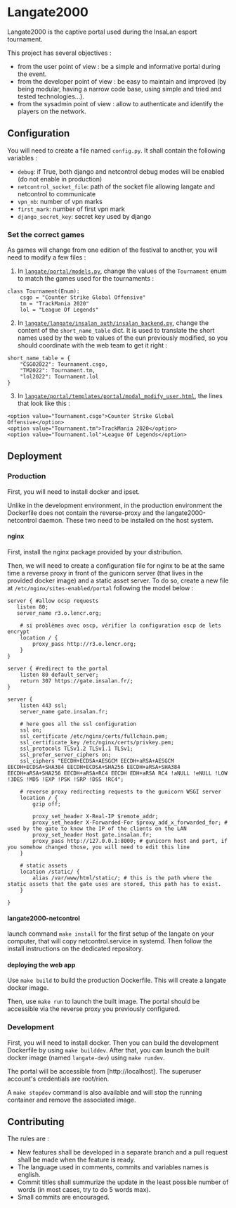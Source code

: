 # Langate2000

Langate2000 is the captive portal used during the InsaLan esport tournament.

This project has several objectives :

* from the user point of view : be a simple and informative portal during the event.
* from the developer point of view : be easy to maintain and improved (by being modular, having a narrow code base, using simple and tried and tested technologies...).
* from the sysadmin point of view : allow to authenticate and identify the players on the network.

## Configuration

You will need to create a file named `config.py`.
It shall contain the following variables :
* `debug`: if True, both django and netcontrol debug modes will be enabled (do not enable in production)
* `netcontrol_socket_file`: path of the socket file allowing langate and netcontrol to communicate
* `vpn_nb`: number of vpn marks
* `first_mark`: number of first vpn mark
* `django_secret_key`: secret key used by django

### Set the correct games

As games will change from one edition of the festival to another, you will need to modify a few files :
1. In [`langate/portal/models.py`](langate/portal/models.py), change the values of the `Tournament` enum to match the games used for the tournaments :
```
class Tournament(Enum):
    csgo = "Counter Strike Global Offensive"
    tm = "TrackMania 2020"
    lol = "League Of Legends"
```
2. In [`langate/langate/insalan_auth/insalan_backend.py`](langate/langate/insalan_auth/insalan_backend.py), change the content of the `short_name_table` dict. It is used to translate the short names used by the web to values of the eun previously modified, so you should coordinate with the web team to get it right :
```
short_name_table = {
	"CSGO2022": Tournament.csgo,
	"TM2022": Tournament.tm,
	"lol2022": Tournament.lol
}
```
3. In [`langate/portal/templates/portal/modal_modify_user.html`](langate/portal/templates/portal/modal_modify_user.html), the lines that look like this :
```
<option value="Tournament.csgo">Counter Strike Global Offensive</option>
<option value="Tournament.tm">TrackMania 2020</option>
<option value="Tournament.lol">League Of Legends</option>
```

## Deployment

### Production

First, you will need to install docker and ipset.

Unlike in the development environment, in the production environment the Dockerfile does not contain the reverse-proxy and the langate2000-netcontrol daemon. These two need to be installed on the host system.

#### nginx

First, install the nginx package provided by your distribution.

Then, we will need to create a configuration file for nginx to be at the same time a reverse proxy in front of the gunicorn server (that lives in the provided docker image) and a static asset server. To do so, create a new file at `/etc/nginx/sites-enabled/portal` following the model below :

```nginx
server { #allow ocsp requests
   listen 80;
   server_name r3.o.lencr.org;

    # si problèmes avec oscp, vérifier la configuration oscp de lets encrypt
    location / {
        proxy_pass http://r3.o.lencr.org;
    }
}

server { #redirect to the portal
    listen 80 default_server;
    return 307 https://gate.insalan.fr/;
}

server {
    listen 443 ssl;
    server_name gate.insalan.fr;

    # here goes all the ssl configuration
    ssl on;
    ssl_certificate /etc/nginx/certs/fullchain.pem;
    ssl_certificate_key /etc/nginx/certs/privkey.pem;
    ssl_protocols TLSv1.2 TLSv1.1 TLSv1;
    ssl_prefer_server_ciphers on;
    ssl_ciphers "EECDH+ECDSA+AESGCM EECDH+aRSA+AESGCM EECDH+ECDSA+SHA384 EECDH+ECDSA+SHA256 EECDH+aRSA+SHA384 EECDH+aRSA+SHA256 EECDH+aRSA+RC4 EECDH EDH+aRSA RC4 !aNULL !eNULL !LOW !3DES !MD5 !EXP !PSK !SRP !DSS !RC4";
    
    # reverse proxy redirecting requests to the gunicorn WSGI server
    location / {
        gzip off;

        proxy_set_header X-Real-IP $remote_addr;
        proxy_set_header X-Forwarded-For $proxy_add_x_forwarded_for; # used by the gate to know the IP of the clients on the LAN
        proxy_set_header Host gate.insalan.fr;
        proxy_pass http://127.0.0.1:8000; # gunicorn host and port, if you somehow changed those, you will need to edit this line
    }

    # static assets
    location /static/ {
        alias /var/www/html/static/; # this is the path where the static assets that the gate uses are stored, this path has to exist.
    }

}
```

#### langate2000-netcontrol

launch command `make install` for the first setup of the langate on your computer, that will copy netcontrol.service in systemd.
Then follow the install instructions on the dedicated repository.

#### deploying the web app

Use `make build` to build the production Dockerfile.
This will create a langate docker image.

Then, use `make run` to launch the built image.
The portal should be accessible via the reverse proxy you previously configured.

### Development

First, you will need to install docker.
Then you can build the development Dockerfile by using `make builddev`.
After that, you can launch the built docker image (named `langate-dev`) using `make rundev`.

The portal will be accessible from [http://localhost].
The superuser account's credentials are root/rien.

A `make stopdev` command is also available and will stop the running container and remove the associated image.

## Contributing

The rules are : 
* New features shall be developed in a separate branch and a pull request shall be made when the feature is ready.
* The language used in comments, commits and variables names is english.
* Commit titles shall summurize the update in the least possible number of words (in most cases, try to do 5 words max).
* Small commits are encouraged.

